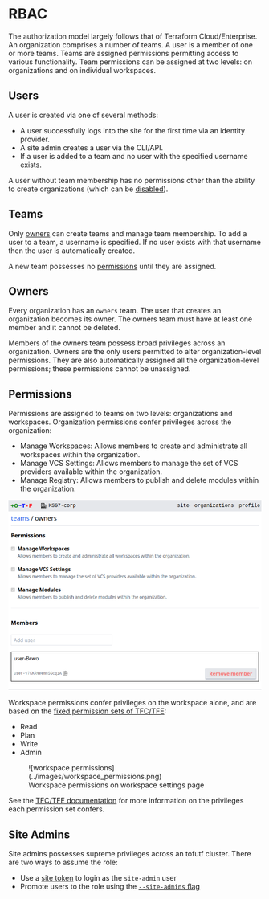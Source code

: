 # RBAC

The authorization model largely follows that of Terraform Cloud/Enterprise. An organization comprises a number of teams. A user is a member of one or more teams. Teams are assigned permissions permitting access to various functionality. Team permissions can be assigned at two levels: on organizations and on individual workspaces.

## Users

A user is created via one of several methods:

* A user successfully logs into the site for the first time via an identity provider.
* A site admin creates a user via the CLI/API.
* If a user is added to a team and no user with the specified username exists.

A user without team membership has no permissions other than the ability to create organizations (which can be [disabled](./config/flags.md#-restrict-org-creation)).

## Teams

Only [owners](#owners) can create teams and manage team membership. To add a user to a team, a username is specified. If no user exists with that username then the user is automatically created.

A new team possesses no [permissions](#permissions) until they are assigned.

## Owners

Every organization has an `owners` team. The user that creates an organization becomes its owner. The owners team must have at least one member and it cannot be deleted.

Members of the owners team possess broad privileges across an organization. Owners are the only users permitted to alter organization-level permissions. They are also automatically assigned all the organization-level permissions; these permissions cannot be unassigned.

## Permissions

Permissions are assigned to teams on two levels: organizations and workspaces. Organization permissions confer privileges across the organization:

* Manage Workspaces: Allows members to create and administrate all workspaces within the organization.
* Manage VCS Settings: Allows members to manage the set of VCS providers available within the organization.
* Manage Registry: Allows members to publish and delete modules within the organization.

![organization permissions](../images/owners_team_page.png)

Workspace permissions confer privileges on the workspace alone, and are based on the [fixed permission sets of TFC/TFE](https://developer.hashicorp.com/terraform/cloud-docs/users-teams-organizations/permissions#fixed-permission-sets):

* Read
* Plan
* Write
* Admin

<figure markdown>
![workspace permissions](../images/workspace_permissions.png)
<figcaption>Workspace permissions on workspace settings page</figcaption>
</figure>

See the [TFC/TFE documentation](https://developer.hashicorp.com/terraform/cloud-docs/users-teams-organizations/permissions#fixed-permission-sets) for more information on the privileges each permission set confers.

## Site Admins

Site admins possesses supreme privileges across an tofutf cluster. There are two ways to assume the role:

* Use a [site token](./config/flags.md#-site-token) to login as the `site-admin` user
* Promote users to the role using the [`--site-admins` flag](./config/flags.md#-site-admins)
